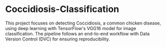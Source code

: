 # Coccidiosis-Classification
This project focuses on detecting Coccidiosis, a common chicken disease, using deep learning with TensorFlow's VGG16 model for image classification. The pipeline follows an end-to-end workflow with Data Version Control (DVC) for ensuring reproducibility.

